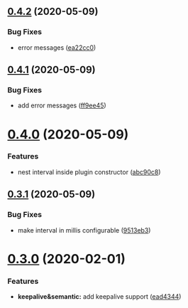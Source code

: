 ## [0.4.2](https://github.com/yarinvak/graphql-vision-plugin/compare/v0.4.1...v0.4.2) (2020-05-09)


### Bug Fixes

* error messages ([ea22cc0](https://github.com/yarinvak/graphql-vision-plugin/commit/ea22cc0bfa4158346cbe516c686f66c00a752548))

## [0.4.1](https://github.com/yarinvak/graphql-vision-plugin/compare/v0.4.0...v0.4.1) (2020-05-09)


### Bug Fixes

* add error messages ([ff9ee45](https://github.com/yarinvak/graphql-vision-plugin/commit/ff9ee45d3dc562af07b277dadb2df0681ea295e8))

# [0.4.0](https://github.com/yarinvak/graphql-vision-plugin/compare/v0.3.1...v0.4.0) (2020-05-09)


### Features

* nest interval inside plugin constructor ([abc90c8](https://github.com/yarinvak/graphql-vision-plugin/commit/abc90c8139e33fa40d0bf5c3deafbf02c4657134))

## [0.3.1](https://github.com/yarinvak/graphql-vision-plugin/compare/v0.3.0...v0.3.1) (2020-05-09)


### Bug Fixes

* make interval in millis configurable ([9513eb3](https://github.com/yarinvak/graphql-vision-plugin/commit/9513eb312560d4a8a03d45be7d405942c7e6229a))

# [0.3.0](https://github.com/yarinvak/graphql-vision-plugin/compare/v0.2.0...v0.3.0) (2020-02-01)


### Features

* **keepalive&semantic:** add keepalive support ([ead4344](https://github.com/yarinvak/graphql-vision-plugin/commit/ead434489116c8c0e4c08481557a696fdf106ed9))
